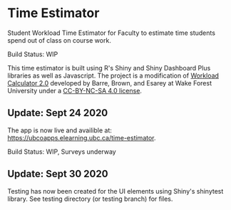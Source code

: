 # Time Estimator
Student Workload Time Estimator for Faculty to estimate time students spend out of class on course work.

Build Status: WIP

This time estimator is built using R's Shiny and Shiny Dashboard Plus libraries as well as Javascript. The project is a modification of [Workload Calculator 2.0](https://cat.wfu.edu/resources/tools/estimator2/ "Workload Calculator 2.0") developed by Barre, Brown, and Esarey at Wake Forest University under a [CC-BY-NC-SA 4.0 license](https://creativecommons.org/licenses/by-nc-sa/4.0/ "CC-BY-NC-SA 4.0").

## Update: Sept 24 2020
The app is now live and availible at: https://ubcoapps.elearning.ubc.ca/time-estimator.

Build Status: WIP, Surveys underway

## Update: Sept 30 2020
Testing has now been created for the UI elements using Shiny's shinytest library. See testing directory (or testing branch) for files.
